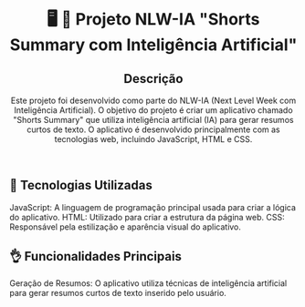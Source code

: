 <h1 align="center">
🖥️ 🤖 Projeto NLW-IA "Shorts Summary com Inteligência Artificial"</h1>

<h2 align="center">Descrição</h2>
<p align="center">Este projeto foi desenvolvido como parte do NLW-IA (Next Level Week com Inteligência Artificial). O objetivo do projeto é criar um aplicativo chamado "Shorts Summary" que utiliza inteligência artificial (IA) para gerar resumos curtos de texto. O aplicativo é desenvolvido principalmente com as tecnologias web, incluindo JavaScript, HTML e CSS.</p>
<br/>

## 🚀 Tecnologias Utilizadas

JavaScript: A linguagem de programação principal usada para criar a lógica do aplicativo.
HTML: Utilizado para criar a estrutura da página web.
CSS: Responsável pela estilização e aparência visual do aplicativo.

## 👌 Funcionalidades Principais

Geração de Resumos: O aplicativo utiliza técnicas de inteligência artificial para gerar resumos curtos de texto inserido pelo usuário.
